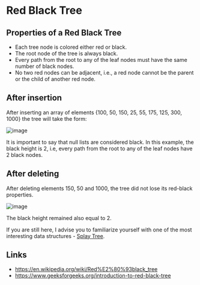 # Red Black Tree

## Properties of a Red Black Tree
- Each tree node is colored either red or black.
- The root node of the tree is always black.
- Every path from the root to any of the leaf nodes must have the same number of black nodes.
- No two red nodes can be adjacent, i.e., a red node cannot be the parent or the child of another red node.

## After insertion
After inserting an array of elements {100, 50, 150, 25, 55, 175, 125, 300, 1000} the tree will take the form:

![image](https://github.com/zpnst/different-trees/assets/105946529/93c7861c-9e68-44a0-9e2f-6881c057c709)

It is important to say that null lists are considered black.
In this example, the black height is 2, i.e, every path from the root to any of the leaf nodes have 2 black nodes.

## After deleting
After deleting elements 150, 50 and 1000, the tree did not lose its red-black properties.

![image](https://github.com/zpnst/different-trees/assets/105946529/44ab4680-43aa-4490-9157-6bb892640f27)

The black height remained also equal to 2.

If you are still here, I advise you to familiarize yourself with one of the most interesting data structures - [Splay Tree](../splay-tree/).

## Links
- https://en.wikipedia.org/wiki/Red%E2%80%93black_tree
- https://www.geeksforgeeks.org/introduction-to-red-black-tree
